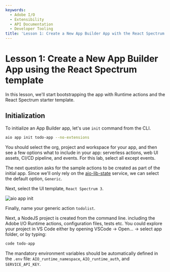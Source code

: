```yaml
---
keywords:
  - Adobe I/O
  - Extensibility
  - API Documentation
  - Developer Tooling
title: 'Lesson 1: Create a New App Builder App with the React Spectrum template'
---
```


# Lesson 1: Create a New App Builder App using the React Spectrum template

In this lesson, we'll start bootstrapping the app with Runtime actions and the React Spectrum starter template.

## Initialization

To initialize an App Builder app, let's use `init` command from the CLI.

```bash
aio app init todo-app --no-extensions
```

You should select the org, project and workspace for your app, and then see a few options what to include in your app: serverless actions, web UI assets, CI/CD pipeline, and events. For this lab, select all except events.

The next question asks for the sample actions to be created as part of the initial app. Since we'll only rely on the [aio-lib-state](https://github.com/adobe/aio-lib-state) service, we can select the default option, `Generic`. 

Next, select the UI template, `React Spectrum 3`.

![aio app init](assets/aioappinit.png)

Finally, name your generic action `todolist`. 

Next, a NodeJS project is created from the command line. including the Adobe I/O Runtime actions, configuration files, tests etc. You could explore your project in VS Code either by opening VSCode -> Open... -> select app folder, or by typing:

```bash
code todo-app
```

The mandatory environment variables should be automatically defined in the `.env` file: `AIO_runtime_namespace`, `AIO_runtime_auth`, and `SERVICE_API_KEY`.  
